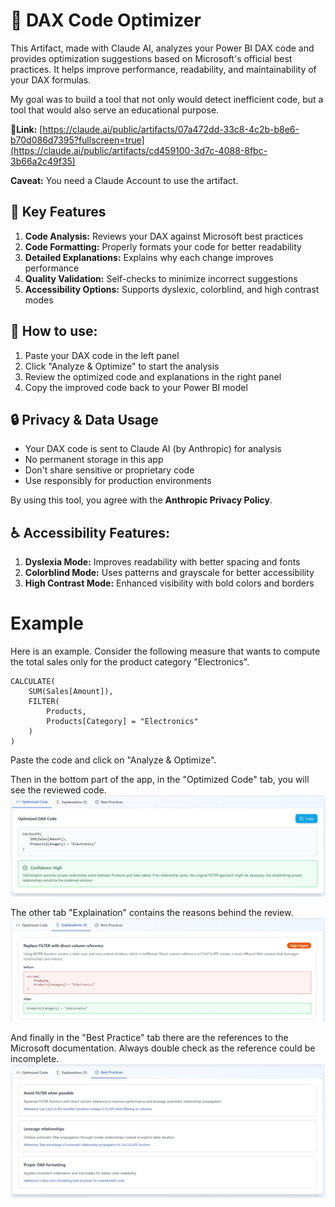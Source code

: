 # 🔄 DAX Code Optimizer

This Artifact, made with Claude AI, analyzes your Power BI DAX code and provides optimization suggestions based on Microsoft's official best practices. It helps improve performance, readability, and maintainability of your DAX formulas.

My goal was to build a tool that not only would detect inefficient code, but a tool that would also serve an educational purpose.

**🔗Link:** [https://claude.ai/public/artifacts/07a472dd-33c8-4c2b-b8e6-b70d086d7395?fullscreen=true](https://claude.ai/public/artifacts/cd459100-3d7c-4088-8fbc-3b66a2c49f35)

**Caveat:** You need a Claude Account to use the artifact.

## 🔧 Key Features

1. **Code Analysis:** Reviews your DAX against Microsoft best practices
2. **Code Formatting:** Properly formats your code for better readability
3. **Detailed Explanations:** Explains why each change improves performance
4. **Quality Validation:** Self-checks to minimize incorrect suggestions
5. **Accessibility Options:** Supports dyslexic, colorblind, and high contrast modes

## 📖 How to use:

1. Paste your DAX code in the left panel
2. Click "Analyze & Optimize" to start the analysis
3. Review the optimized code and explanations in the right panel
4. Copy the improved code back to your Power BI model

## 🔒 Privacy & Data Usage

- Your DAX code is sent to Claude AI (by Anthropic) for analysis
- No permanent storage in this app
- Don't share sensitive or proprietary code
- Use responsibly for production environments

By using this tool, you agree with the **Anthropic Privacy Policy**.

## ♿ Accessibility Features:

1. **Dyslexia Mode:** Improves readability with better spacing and fonts
2. **Colorblind Mode:** Uses patterns and grayscale for better accessibility
3. **High Contrast Mode:** Enhanced visibility with bold colors and borders


# Example

Here is an example. Consider the following measure that wants to compute the total sales only for the product category "Electronics".

```dax
CALCULATE(
    SUM(Sales[Amount]),
    FILTER(
        Products,
        Products[Category] = "Electronics"
    )
)
```

Paste the code and click on "Analyze & Optimize".

Then in the bottom part of the app, in the "Optimized Code" tab, you will see the reviewed code.
![DAX Code Reviewer Interface](./images/code_result_claude_ai.jpeg)

The other tab "Explaination" contains the reasons behind the review.
![DAX Code Reviewer Interface](./images/explaination_claude_ai.jpeg)

And finally in the "Best Practice" tab there are the references to the Microsoft documentation.
Always double check as the reference could be incomplete.
![DAX Code Reviewer Interface](./images/ms_doc_claude_ai.jpeg)
